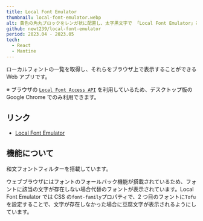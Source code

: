 ```yaml
---
title: Local Font Emulator
thumbnail: local-font-emulator.webp
alt: 黄色の角丸ブロックをレンガ状に配置し、太字黒文字で 「Local Font Emulator」と記載。右中段のブロックに「newt239 / local-font-emulator」のリポジトリ名が小さく入ったビジュアルバナー。
github: newt239/local-font-emulator
period: 2023.04 - 2023.05
tech:
  - React
  - Mantine
---
```


ローカルフォントの一覧を取得し、それらをブラウザ上で表示することができる Web アプリです。

※ ブラウザの <a href="https://developer.mozilla.org/en-US/docs/Web/API/Local_Font_Access_API" target="_blank">`Local Font Access API`</a> を利用しているため、デスクトップ版の Google Chrome でのみ利用できます。

## リンク

- <a href="https://newt239.github.io/local-font-emulator/" target="_blank">Local Font Emulator</a>

## 機能について

和文フォントフィルターを搭載しています。

ウェブブラウザにはフォントのフォールバック機能が搭載されているため、フォントに該当の文字が存在しない場合代替のフォントが表示されています。Local Font Emulator では CSS の`font-family`プロパティで、2 つ目のフォントに`Tofu`を設定することで、文字が存在しなかった場合に豆腐文字が表示されるようにしています。
